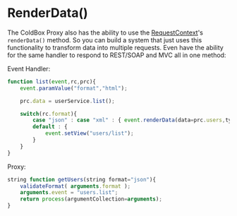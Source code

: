 # RenderData()

The ColdBox Proxy also has the ability to use the [RequestContext](http://wiki.coldbox.org/wiki/RequestContext.cfm)'s `renderData()` method. So you can build a system that just uses this functionality to transform data into multiple requests. Even have the ability for the same handler to respond to REST/SOAP and MVC all in one method:

Event Handler:

```js
function list(event,rc,prc){
	event.paramValue("format","html");

	prc.data = userService.list();

	switch(rc.format){
		case "json" : case "xml" : { event.renderData(data=prc.users,type=rc.format); }
		default : {
			event.setView("users/list");
		}
	}
}
```

Proxy: 

```js
string function getUsers(string format="json"){
	validateFormat( arguments.format );
	arguments.event = "users.list";
	return process(argumentCollection=arguments);
}
```
